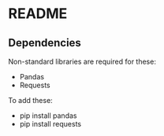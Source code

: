 # README

## Dependencies

Non-standard libraries are required for these:

- Pandas
- Requests

To add these:

- pip install pandas
- pip install requests
